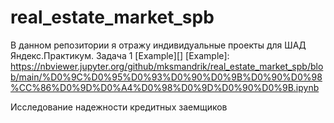# real_estate_market_spb
В данном репозитории я отражу индивидуальные проекты для ШАД Яндекс.Практикум.
Задача 1 
[Example][]
[Example]: https://nbviewer.jupyter.org/github/mksmandrik/real_estate_market_spb/blob/main/%D0%9C%D0%95%D0%93%D0%90%D0%9B%D0%90%D0%98%CC%86%D0%9D%D0%A4%D0%98%D0%9D%D0%90%D0%9B.ipynb

Исследование надежности кредитных заемщиков


